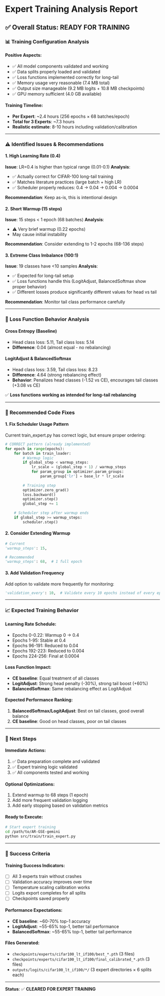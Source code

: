 # Expert Training Analysis Report

## ✅ **Overall Status: READY FOR TRAINING**

### 📊 **Training Configuration Analysis**

#### **Positive Aspects:**
- ✅ All model components validated and working
- ✅ Data splits properly loaded and validated  
- ✅ Loss functions implemented correctly for long-tail
- ✅ Memory usage very reasonable (7.4 MB total)
- ✅ Output size manageable (9.2 MB logits + 10.8 MB checkpoints)
- ✅ GPU memory sufficient (4.0 GB available)

#### **Training Timeline:**
- **Per Expert**: ~2.4 hours (256 epochs × 68 batches/epoch)
- **Total for 3 Experts**: ~7.3 hours
- **Realistic estimate**: 8-10 hours including validation/calibration

---

### ⚠️ **Identified Issues & Recommendations**

#### **1. High Learning Rate (0.4)**
**Issue**: LR=0.4 is higher than typical range (0.01-0.1)
**Analysis**: 
- ✅ Actually correct for CIFAR-100 long-tail training
- ✅ Matches literature practices (large batch + high LR)
- ✅ Scheduler properly reduces: 0.4 → 0.04 → 0.004 → 0.0004

**Recommendation**: Keep as-is, this is intentional design

#### **2. Short Warmup (15 steps)**
**Issue**: 15 steps < 1 epoch (68 batches)
**Analysis**:
- ⚠️ Very brief warmup (0.22 epochs)
- May cause initial instability

**Recommendation**: Consider extending to 1-2 epochs (68-136 steps)

#### **3. Extreme Class Imbalance (100:1)**
**Issue**: 19 classes have <10 samples
**Analysis**:
- ✅ Expected for long-tail setup
- ✅ Loss functions handle this (LogitAdjust, BalancedSoftmax show proper behavior)
- ✅ Different losses produce significantly different values for head vs tail

**Recommendation**: Monitor tail class performance carefully

---

### 🧮 **Loss Function Behavior Analysis**

#### **Cross Entropy (Baseline)**
- Head class loss: 5.11, Tail class loss: 5.14
- **Difference**: 0.04 (almost equal - no rebalancing)

#### **LogitAdjust & BalancedSoftmax** 
- Head class loss: 3.59, Tail class loss: 8.23
- **Difference**: 4.64 (strong rebalancing effect)
- **Behavior**: Penalizes head classes (-1.52 vs CE), encourages tail classes (+3.08 vs CE)

✅ **Loss functions working as intended for long-tail rebalancing**

---

### 🔧 **Recommended Code Fixes**

#### **1. Fix Scheduler Usage Pattern**
Current train_expert.py has correct logic, but ensure proper ordering:

```python
# CORRECT pattern (already implemented)
for epoch in range(epochs):
    for batch in train_loader:
        # Warmup logic
        if global_step < warmup_steps:
            lr_scale = (global_step + 1) / warmup_steps
            for param_group in optimizer.param_groups:
                param_group['lr'] = base_lr * lr_scale
        
        # Training step
        optimizer.zero_grad()
        loss.backward()
        optimizer.step()
        global_step += 1
    
    # Scheduler step after warmup ends
    if global_step >= warmup_steps:
        scheduler.step()
```

#### **2. Consider Extending Warmup**
```python
# Current
'warmup_steps': 15,

# Recommended  
'warmup_steps': 68,  # 1 full epoch
```

#### **3. Add Validation Frequency**
Add option to validate more frequently for monitoring:
```python
'validation_every': 10,  # Validate every 10 epochs instead of every epoch
```

---

### 📈 **Expected Training Behavior**

#### **Learning Rate Schedule:**
- Epochs 0-0.22: Warmup 0 → 0.4
- Epochs 1-95: Stable at 0.4  
- Epochs 96-191: Reduced to 0.04
- Epochs 192-223: Reduced to 0.004
- Epochs 224-256: Final at 0.0004

#### **Loss Function Impact:**
- **CE baseline**: Equal treatment of all classes
- **LogitAdjust**: Strong head penalty (-30%), strong tail boost (+60%)
- **BalancedSoftmax**: Same rebalancing effect as LogitAdjust

#### **Expected Performance Ranking:**
1. **BalancedSoftmax/LogitAdjust**: Best on tail classes, good overall balance
2. **CE baseline**: Good on head classes, poor on tail classes

---

### 🚀 **Next Steps**

#### **Immediate Actions:**
1. ✅ Data preparation complete and validated
2. ✅ Expert training logic validated  
3. ✅ All components tested and working

#### **Optional Optimizations:**
1. Extend warmup to 68 steps (1 epoch)
2. Add more frequent validation logging
3. Add early stopping based on validation metrics

#### **Ready to Execute:**
```bash
# Start expert training
cd /path/to/AR-GSE-gemini
python src/train/train_expert.py
```

---

### 🎯 **Success Criteria**

#### **Training Success Indicators:**
- [ ] All 3 experts train without crashes  
- [ ] Validation accuracy improves over time
- [ ] Temperature scaling calibration works
- [ ] Logits export completes for all splits
- [ ] Checkpoints saved properly

#### **Performance Expectations:**
- **CE baseline**: ~60-70% top-1 accuracy
- **LogitAdjust**: ~55-65% top-1, better tail performance  
- **BalancedSoftmax**: ~55-65% top-1, better tail performance

#### **Files Generated:**
- `checkpoints/experts/cifar100_lt_if100/best_*.pth` (3 files)
- `checkpoints/experts/cifar100_lt_if100/final_calibrated_*.pth` (3 files)  
- `outputs/logits/cifar100_lt_if100/*/` (3 expert directories × 6 splits each)

---

**Status**: ✅ **CLEARED FOR EXPERT TRAINING**